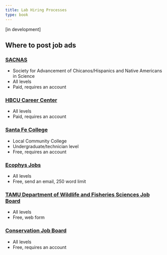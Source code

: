 ```yaml
---
title: Lab Hiring Processes
type: book
---
```


[in development]

## Where to post job ads

### [SACNAS](https://careercenter.sacnas.org/employer/login/?goto=%2Fr%2Fjobs%2Fpost%2Fpost%2Ecfm%3Fsite%5Fid%3D22731)
* Society for Advancement of Chicanos/Hispanics and Native Americans in Science
* All levels
* Paid, requires an account

### [HBCU Career Center](https://jobs.thehbcucareercenter.com/employer/login/?goto=%2Femployer%2Fpost%2F)
* All levels
* Paid, requires an account

### [Santa Fe College](https://employers.emsicc.com/sfcollege/login)
* Local Community College
* Undergraduate/technician level
* Free, requires an account

### [Ecophys Jobs](http://ecophys-jobs.org/positions.html)
* All levels
* Free, send an email, 250 word limit

### [TAMU Department of Wildlife and Fisheries Sciences Job Board](https://wfscjobs.tamu.edu/job-entry-form/)
* All levels
* Free, web form

### [Conservation Job Board](https://www.conservationjobboard.com/select-organization-job-type)
* All levels
* Free, requires an account
